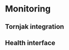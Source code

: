 ---
---
Monitoring
==========

Tornjak integration
-------------------


Health interface
----------------
